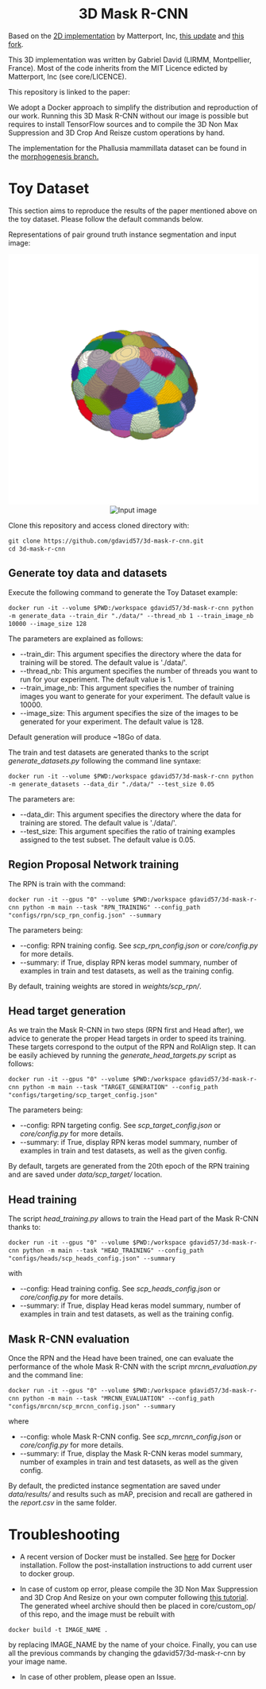 <h1 align="center"> 3D Mask R-CNN </h1>

Based on the [2D implementation](https://github.com/matterport/Mask_RCNN) by Matterport, Inc, [this update](https://github.com/ahmedfgad/Mask-RCNN-TF2) and [this fork](https://github.com/matterport/Mask_RCNN/pull/1611/files).

This 3D implementation was written by Gabriel David (LIRMM, Montpellier, France). Most of the code inherits from the MIT Licence edicted by Matterport, Inc (see core/LICENCE).

This repository is linked to the paper:

We adopt a Docker approach to simplify the distribution and reproduction of our work. Running this 3D Mask R-CNN without our image is possible but requires to install TensorFlow sources and to compile the 3D Non Max Suppression and 3D Crop And Reisze custom operations by hand.

The implementation for the Phallusia mammillata dataset can be found in the [morphogenesis branch.](https://github.com/gdavid57/3d-mask-r-cnn/tree/morphogenesis)

# Toy Dataset

This section aims to reproduce the results of the paper mentioned above on the toy dataset. Please follow the default commands below.

Representations of pair ground truth instance segmentation and input image:

<p align="center">
    <img src="example/segmentation.gif" alt="Instance segmentation"><img src="example/input_image.gif" alt="Input image">
</p>

Clone this repository and access cloned directory with:

```
git clone https://github.com/gdavid57/3d-mask-r-cnn.git
cd 3d-mask-r-cnn
```

## Generate toy data and datasets

Execute the following command to generate the Toy Dataset example:

```
docker run -it --volume $PWD:/workspace gdavid57/3d-mask-r-cnn python -m generate_data --train_dir "./data/" --thread_nb 1 --train_image_nb 10000 --image_size 128
```

The parameters are explained as follows:

+ --train_dir: This argument specifies the directory where the data for training will be stored. The default value is './data/'.
+ --thread_nb: This argument specifies the number of threads you want to run for your experiment. The default value is 1.
+ --train_image_nb: This argument specifies the number of training images you want to generate for your experiment. The default value is 10000.
+ --image_size: This argument specifies the size of the images to be generated for your experiment. The default value is 128.

Default generation will produce ~18Go of data.

The train and test datasets are generated thanks to the script *generate_datasets.py* following the command line syntaxe:

```
docker run -it --volume $PWD:/workspace gdavid57/3d-mask-r-cnn python -m generate_datasets --data_dir "./data/" --test_size 0.05
```

The parameters are:

+ --data_dir: This argument specifies the directory where the data for training are stored. The default value is './data/'.
+ --test_size: This argument specifies the ratio of training examples assigned to the test subset. The default value is 0.05.

## Region Proposal Network training

The RPN is train with the command:

```
docker run -it --gpus "0" --volume $PWD:/workspace gdavid57/3d-mask-r-cnn python -m main --task "RPN_TRAINING" --config_path "configs/rpn/scp_rpn_config.json" --summary
```

The parameters being:

+ --config: RPN training config. See *scp_rpn_config.json* or *core/config.py* for more details.
+ --summary: if True, display RPN keras model summary, number of examples in train and test datasets, as well as the training config.

By default, training weights are stored in *weights/scp_rpn/*.

## Head target generation

As we train the Mask R-CNN in two steps (RPN first and Head after), we advice to generate the proper Head targets in order to speed its training. These targets correspond to the output of the RPN and RoIAlign step. It can be easily achieved by running the *generate_head_targets.py* script as follows:

```
docker run -it --gpus "0" --volume $PWD:/workspace gdavid57/3d-mask-r-cnn python -m main --task "TARGET_GENERATION" --config_path "configs/targeting/scp_target_config.json"
```

The parameters being:

+ --config: RPN targeting config. See *scp_target_config.json* or *core/config.py* for more details.
+ --summary: if True, display RPN keras model summary, number of examples in train and test datasets, as well as the given config.

By default, targets are generated from the 20th epoch of the RPN training and are saved under *data/scp_target/* location.

## Head training

The script *head_training.py* allows to train the Head part of the Mask R-CNN thanks to:
```
docker run -it --gpus "0" --volume $PWD:/workspace gdavid57/3d-mask-r-cnn python -m main --task "HEAD_TRAINING" --config_path "configs/heads/scp_heads_config.json" --summary
```

with

+ --config: Head training config. See *scp_heads_config.json* or *core/config.py* for more details.
+ --summary: if True, display Head keras model summary, number of examples in train and test datasets, as well as the training config.

## Mask R-CNN evaluation

Once the RPN and the Head have been trained, one can evaluate the performance of the whole Mask R-CNN with the script *mrcnn_evaluation.py* and the command line:

```
docker run -it --gpus "0" --volume $PWD:/workspace gdavid57/3d-mask-r-cnn python -m main --task "MRCNN_EVALUATION" --config_path "configs/mrcnn/scp_mrcnn_config.json" --summary
```

where

+ --config: whole Mask R-CNN config. See *scp_mrcnn_config.json* or *core/config.py* for more details.
+ --summary: if True, display the Mask R-CNN keras model summary, number of examples in train and test datasets, as well as the given config.

By default, the predicted instance segmentation are saved under *data/results/* and results such as mAP, precision and recall are gathered in the *report.csv* in the same folder.


# Troubleshooting

+ A recent version of Docker must be installed. See [here](https://docs.docker.com/engine/install/) for Docker installation. Follow the post-installation instructions to add current user to docker group.

+ In case of custom op error, please compile the 3D Non Max Suppression and 3D Crop And Resize on your own computer following [this tutorial](https://github.com/gdavid57/3d-nms-car-custom-op). The generated wheel archive should then be placed in core/custom_op/ of this repo, and the image must be rebuilt with

```
docker build -t IMAGE_NAME .
```

by replacing IMAGE_NAME by the name of your choice. Finally, you can use all the previous commands by changing the gdavid57/3d-mask-r-cnn by your image name.

+ In case of other problem, please open an Issue.